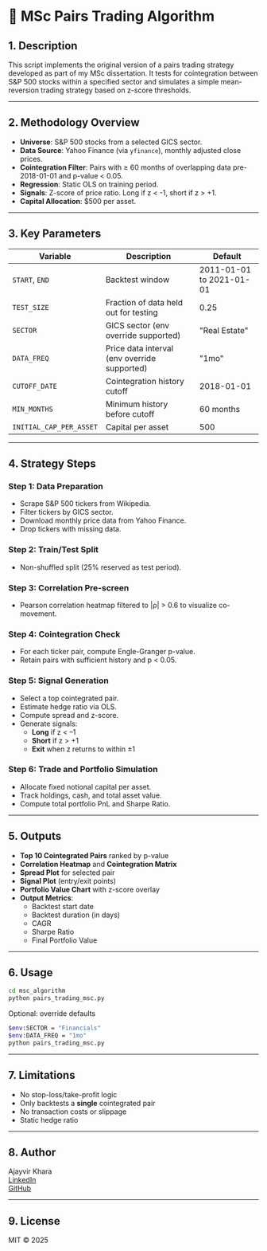 # 📘 MSc Pairs Trading Algorithm

## 1. Description
This script implements the original version of a pairs trading strategy developed as part of my MSc dissertation. It tests for cointegration between S&P 500 stocks within a specified sector and simulates a simple mean-reversion trading strategy based on z-score thresholds.

---

## 2. Methodology Overview
- **Universe**: S&P 500 stocks from a selected GICS sector.
- **Data Source**: Yahoo Finance (via `yfinance`), monthly adjusted close prices.
- **Cointegration Filter**: Pairs with ≥ 60 months of overlapping data pre-2018-01-01 and p-value < 0.05.
- **Regression**: Static OLS on training period.
- **Signals**: Z-score of price ratio. Long if z < -1, short if z > +1.
- **Capital Allocation**: $500 per asset.

---

## 3. Key Parameters
| Variable               | Description                                      | Default                  |
|------------------------|--------------------------------------------------|--------------------------|
| `START`, `END`         | Backtest window                                  | 2011-01-01 to 2021-01-01 |
| `TEST_SIZE`            | Fraction of data held out for testing            | 0.25                     |
| `SECTOR`               | GICS sector (env override supported)             | "Real Estate"            |
| `DATA_FREQ`            | Price data interval (env override supported)     | "1mo"                    |
| `CUTOFF_DATE`          | Cointegration history cutoff                     | 2018-01-01               |
| `MIN_MONTHS`           | Minimum history before cutoff                    | 60 months                |
| `INITIAL_CAP_PER_ASSET`| Capital per asset                                | 500                      |

---

## 4. Strategy Steps
### Step 1: Data Preparation
- Scrape S&P 500 tickers from Wikipedia.
- Filter tickers by GICS sector.
- Download monthly price data from Yahoo Finance.
- Drop tickers with missing data.

### Step 2: Train/Test Split
- Non-shuffled split (25% reserved as test period).

### Step 3: Correlation Pre-screen
- Pearson correlation heatmap filtered to |ρ| > 0.6 to visualize co-movement.

### Step 4: Cointegration Check
- For each ticker pair, compute Engle-Granger p-value.
- Retain pairs with sufficient history and p < 0.05.

### Step 5: Signal Generation
- Select a top cointegrated pair.
- Estimate hedge ratio via OLS.
- Compute spread and z-score.
- Generate signals:
  - **Long** if z < –1
  - **Short** if z > +1
  - **Exit** when z returns to within ±1

### Step 6: Trade and Portfolio Simulation
- Allocate fixed notional capital per asset.
- Track holdings, cash, and total asset value.
- Compute total portfolio PnL and Sharpe Ratio.

---

## 5. Outputs
- **Top 10 Cointegrated Pairs** ranked by p-value
- **Correlation Heatmap** and **Cointegration Matrix**
- **Spread Plot** for selected pair
- **Signal Plot** (entry/exit points)
- **Portfolio Value Chart** with z-score overlay
- **Output Metrics**:
  - Backtest start date
  - Backtest duration (in days)
  - CAGR
  - Sharpe Ratio
  - Final Portfolio Value

---

## 6. Usage
```bash
cd msc_algorithm
python pairs_trading_msc.py
```
Optional: override defaults
```bash
$env:SECTOR = "Financials"
$env:DATA_FREQ = "1mo"
python pairs_trading_msc.py
```

---

## 7. Limitations
- No stop-loss/take-profit logic
- Only backtests a **single** cointegrated pair
- No transaction costs or slippage
- Static hedge ratio

---

## 8. Author
Ajayvir Khara  
[LinkedIn](https://linkedin.com/in/ajayvirkhara)  
[GitHub](https://github.com/ajayvirkhara)

---

## 9. License
MIT © 2025
